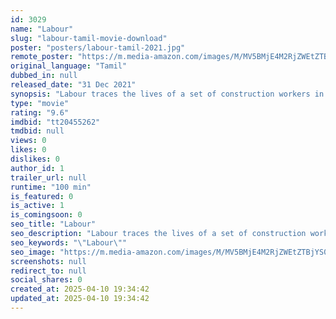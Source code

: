 ```yaml
---
id: 3029
name: "Labour"
slug: "labour-tamil-movie-download"
poster: "posters/labour-tamil-2021.jpg"
remote_poster: "https://m.media-amazon.com/images/M/MV5BMjE4M2RjZWEtZTBjYS00YTg2LTg1ZmQtY2YyOTcyMDhkMzUyXkEyXkFqcGdeQXVyMTUzMTQ1NTY1._V1_SX300.jpg"
original_language: "Tamil"
dubbed_in: null
released_date: "31 Dec 2021"
synopsis: "Labour traces the lives of a set of construction workers in Chennai. It documents their everyday economic struggles, and the discrimination and the betrayals they face."
type: "movie"
rating: "9.6"
imdbid: "tt20455262"
tmdbid: null
views: 0
likes: 0
dislikes: 0
author_id: 1
trailer_url: null
runtime: "100 min"
is_featured: 0
is_active: 1
is_comingsoon: 0
seo_title: "Labour"
seo_description: "Labour traces the lives of a set of construction workers in Chennai. It documents their everyday economic struggles, and the discrimination and the betrayals they face."
seo_keywords: "\"Labour\""
seo_image: "https://m.media-amazon.com/images/M/MV5BMjE4M2RjZWEtZTBjYS00YTg2LTg1ZmQtY2YyOTcyMDhkMzUyXkEyXkFqcGdeQXVyMTUzMTQ1NTY1._V1_SX300.jpg"
screenshots: null
redirect_to: null
social_shares: 0
created_at: 2025-04-10 19:34:42
updated_at: 2025-04-10 19:34:42
---
```


